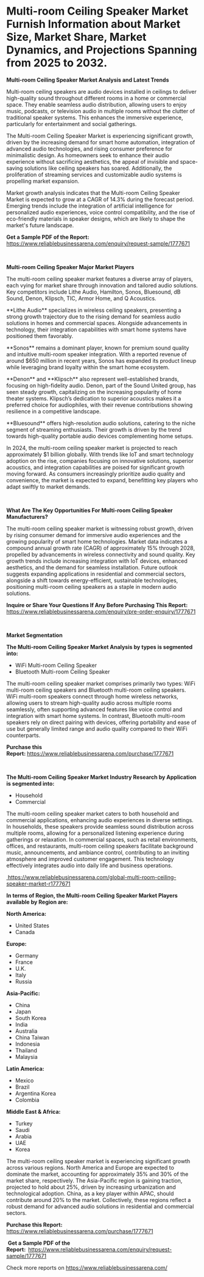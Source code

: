 <p><h1>Multi-room Ceiling Speaker Market Furnish Information about Market Size, Market Share, Market Dynamics, and Projections Spanning from 2025 to 2032.</h1></p><p><strong>Multi-room Ceiling Speaker Market Analysis and Latest Trends</strong></p>
<p><p>Multi-room ceiling speakers are audio devices installed in ceilings to deliver high-quality sound throughout different rooms in a home or commercial space. They enable seamless audio distribution, allowing users to enjoy music, podcasts, or television audio in multiple rooms without the clutter of traditional speaker systems. This enhances the immersive experience, particularly for entertainment and social gatherings.</p><p>The Multi-room Ceiling Speaker Market is experiencing significant growth, driven by the increasing demand for smart home automation, integration of advanced audio technologies, and rising consumer preference for minimalistic design. As homeowners seek to enhance their audio experience without sacrificing aesthetics, the appeal of invisible and space-saving solutions like ceiling speakers has soared. Additionally, the proliferation of streaming services and customizable audio systems is propelling market expansion.</p><p>Market growth analysis indicates that the Multi-room Ceiling Speaker Market is expected to grow at a CAGR of 14.3% during the forecast period. Emerging trends include the integration of artificial intelligence for personalized audio experiences, voice control compatibility, and the rise of eco-friendly materials in speaker designs, which are likely to shape the market's future landscape.</p></p>
<p><strong>Get a Sample PDF of the Report:&nbsp;</strong> <a href="https://www.reliablebusinessarena.com/enquiry/request-sample/1777671?utm_campaign=2248&utm_medium=2&utm_source=Github&utm_content=ia&utm_term=28022025&utm_id=multi-room-ceiling-speaker">https://www.reliablebusinessarena.com/enquiry/request-sample/1777671</a></p>
<p>&nbsp;</p>
<p><strong>Multi-room Ceiling Speaker Major Market Players</strong></p>
<p><p>The multi-room ceiling speaker market features a diverse array of players, each vying for market share through innovation and tailored audio solutions. Key competitors include Lithe Audio, Hamilton, Sonos, Bluesound, dB Sound, Denon, Klipsch, TIC, Armor Home, and Q Acoustics.</p><p>**Lithe Audio** specializes in wireless ceiling speakers, presenting a strong growth trajectory due to the rising demand for seamless audio solutions in homes and commercial spaces. Alongside advancements in technology, their integration capabilities with smart home systems have positioned them favorably.</p><p>**Sonos** remains a dominant player, known for premium sound quality and intuitive multi-room speaker integration. With a reported revenue of around $650 million in recent years, Sonos has expanded its product lineup while leveraging brand loyalty within the smart home ecosystem.</p><p>**Denon** and **Klipsch** also represent well-established brands, focusing on high-fidelity audio. Denon, part of the Sound United group, has seen steady growth, capitalizing on the increasing popularity of home theater systems. Klipsch’s dedication to superior acoustics makes it a preferred choice for audiophiles, with their revenue contributions showing resilience in a competitive landscape.</p><p>**Bluesound** offers high-resolution audio solutions, catering to the niche segment of streaming enthusiasts. Their growth is driven by the trend towards high-quality portable audio devices complementing home setups.</p><p>In 2024, the multi-room ceiling speaker market is projected to reach approximately $1 billion globally. With trends like IoT and smart technology adoption on the rise, companies focusing on innovative solutions, superior acoustics, and integration capabilities are poised for significant growth moving forward. As consumers increasingly prioritize audio quality and convenience, the market is expected to expand, benefitting key players who adapt swiftly to market demands.</p></p>
<p>&nbsp;</p>
<p><strong>What Are The Key Opportunities For Multi-room Ceiling Speaker Manufacturers?</strong></p>
<p><p>The multi-room ceiling speaker market is witnessing robust growth, driven by rising consumer demand for immersive audio experiences and the growing popularity of smart home technologies. Market data indicates a compound annual growth rate (CAGR) of approximately 15% through 2028, propelled by advancements in wireless connectivity and sound quality. Key growth trends include increasing integration with IoT devices, enhanced aesthetics, and the demand for seamless installation. Future outlook suggests expanding applications in residential and commercial sectors, alongside a shift towards energy-efficient, sustainable technologies, positioning multi-room ceiling speakers as a staple in modern audio solutions.</p></p>
<p><strong>Inquire or Share Your Questions If Any Before Purchasing This Report:</strong> <a href="https://www.reliablebusinessarena.com/enquiry/pre-order-enquiry/1777671?utm_campaign=2248&utm_medium=2&utm_source=Github&utm_content=ia&utm_term=28022025&utm_id=multi-room-ceiling-speaker">https://www.reliablebusinessarena.com/enquiry/pre-order-enquiry/1777671</a></p>
<p>&nbsp;</p>
<p><strong>Market Segmentation</strong></p>
<p><strong>The Multi-room Ceiling Speaker Market Analysis by types is segmented into:</strong></p>
<p><ul><li>WiFi Multi-room Ceiling Speaker</li><li>Bluetooth Multi-room Ceiling Speaker</li></ul></p>
<p><p>The multi-room ceiling speaker market comprises primarily two types: WiFi multi-room ceiling speakers and Bluetooth multi-room ceiling speakers. WiFi multi-room speakers connect through home wireless networks, allowing users to stream high-quality audio across multiple rooms seamlessly, often supporting advanced features like voice control and integration with smart home systems. In contrast, Bluetooth multi-room speakers rely on direct pairing with devices, offering portability and ease of use but generally limited range and audio quality compared to their WiFi counterparts.</p></p>
<p><strong>Purchase this Report:&nbsp;</strong><a href="https://www.reliablebusinessarena.com/purchase/1777671?utm_campaign=2248&utm_medium=2&utm_source=Github&utm_content=ia&utm_term=28022025&utm_id=multi-room-ceiling-speaker">https://www.reliablebusinessarena.com/purchase/1777671</a></p>
<p>&nbsp;</p>
<p><strong>The Multi-room Ceiling Speaker Market Industry Research by Application is segmented into:</strong></p>
<p><ul><li>Household</li><li>Commercial</li></ul></p>
<p><p>The multi-room ceiling speaker market caters to both household and commercial applications, enhancing audio experiences in diverse settings. In households, these speakers provide seamless sound distribution across multiple rooms, allowing for a personalized listening experience during gatherings or relaxation. In commercial spaces, such as retail environments, offices, and restaurants, multi-room ceiling speakers facilitate background music, announcements, and ambiance control, contributing to an inviting atmosphere and improved customer engagement. This technology effectively integrates audio into daily life and business operations.</p></p>
<p><a href="https://www.reliablebusinessarena.com/global-multi-room-ceiling-speaker-market-r1777671?utm_campaign=2248&utm_medium=2&utm_source=Github&utm_content=ia&utm_term=28022025&utm_id=multi-room-ceiling-speaker">&nbsp;https://www.reliablebusinessarena.com/global-multi-room-ceiling-speaker-market-r1777671</a></p>
<p><strong>In terms of Region, the Multi-room Ceiling Speaker Market Players available by Region are:</strong></p>
<p>
    <p> <strong> North America: </strong>
        <ul>
            <li>United States</li>
            <li>Canada</li>
        </ul>
        </p> 
    <p> <strong> Europe: </strong>
        <ul>
            <li>Germany</li>
            <li>France</li>
            <li>U.K.</li>
            <li>Italy</li>
            <li>Russia</li>
        </ul>
        </p> 
    <p> <strong> Asia-Pacific: </strong>
        <ul>
            <li>China</li>
            <li>Japan</li>
            <li>South Korea</li>
            <li>India</li>
            <li>Australia</li>
            <li>China Taiwan</li>
            <li>Indonesia</li>
            <li>Thailand</li>
            <li>Malaysia</li>
        </ul>
        </p> 
    <p> <strong> Latin America: </strong>
        <ul>
            <li>Mexico</li>
            <li>Brazil</li>
            <li>Argentina Korea</li>
            <li>Colombia</li>
        </ul>
        </p> 
    <p> <strong> Middle East & Africa: </strong>
        <ul>
            <li>Turkey</li>
            <li>Saudi</li>
            <li>Arabia</li>
            <li>UAE</li>
            <li>Korea</li>
        </ul>
    </p>
    </p>
<p><p>The multi-room ceiling speaker market is experiencing significant growth across various regions. North America and Europe are expected to dominate the market, accounting for approximately 35% and 30% of the market share, respectively. The Asia-Pacific region is gaining traction, projected to hold about 25%, driven by increasing urbanization and technological adoption. China, as a key player within APAC, should contribute around 20% to the market. Collectively, these regions reflect a robust demand for advanced audio solutions in residential and commercial sectors.</p></p>
<p><strong>Purchase this Report: </strong><a href="https://www.reliablebusinessarena.com/purchase/1777671?utm_campaign=2248&utm_medium=2&utm_source=Github&utm_content=ia&utm_term=28022025&utm_id=multi-room-ceiling-speaker">https://www.reliablebusinessarena.com/purchase/1777671</a></p>
<p>&nbsp;<strong>Get a Sample PDF of the Report:&nbsp;&nbsp;</strong><a href="https://www.reliablebusinessarena.com/enquiry/request-sample/1777671?utm_campaign=2248&utm_medium=2&utm_source=Github&utm_content=ia&utm_term=28022025&utm_id=multi-room-ceiling-speaker">https://www.reliablebusinessarena.com/enquiry/request-sample/1777671</a></p>
<p><strong></strong></p>
<p>Check more reports on <a href="https://www.reliablebusinessarena.com/?utm_campaign=2248&utm_medium=2&utm_source=Github&utm_content=ia&utm_term=28022025&utm_id=multi-room-ceiling-speaker">https://www.reliablebusinessarena.com/</a></p>